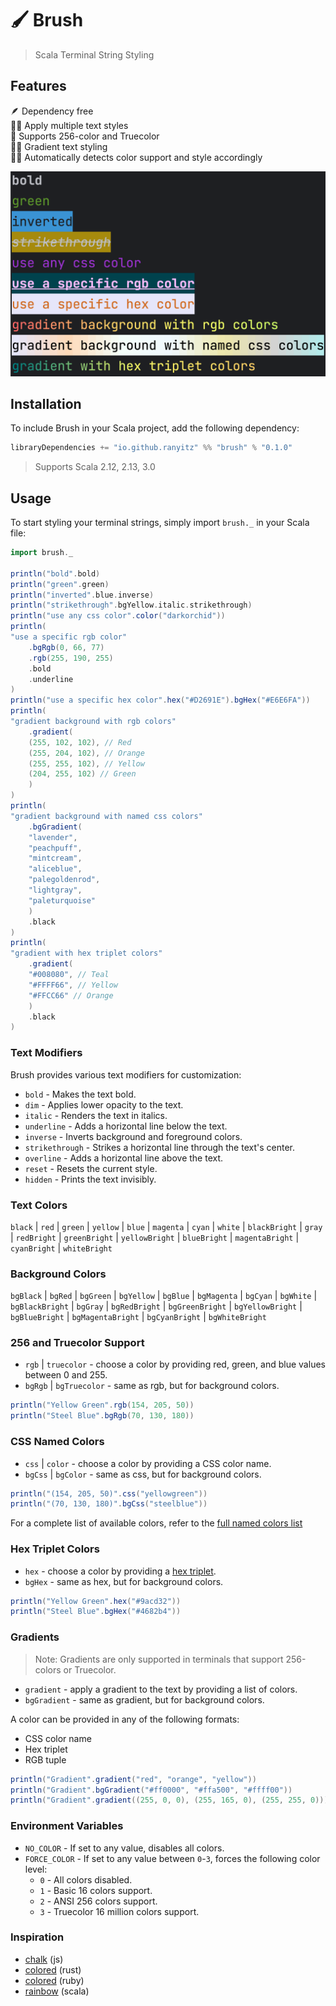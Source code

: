 # 🖌️ Brush

> Scala Terminal String Styling

## Features
🪶 Dependency free<br/>
🤹‍♂️ Apply multiple text styles<br/>
🎨 Supports 256-color and Truecolor<br/>
🏳️‍🌈 Gradient text styling<br/>
🕵️‍♂️ Automatically detects color support and style accordingly<br/>

![brush](assets/brush.png)

## Installation
To include Brush in your Scala project, add the following dependency:

```scala
libraryDependencies += "io.github.ranyitz" %% "brush" % "0.1.0"
```

> Supports Scala 2.12, 2.13, 3.0
## Usage
To start styling your terminal strings, simply import `brush._` in your Scala file:

```scala
import brush._
 
println("bold".bold)
println("green".green)
println("inverted".blue.inverse)
println("strikethrough".bgYellow.italic.strikethrough)
println("use any css color".color("darkorchid"))
println(
"use a specific rgb color"
    .bgRgb(0, 66, 77)
    .rgb(255, 190, 255)
    .bold
    .underline
)
println("use a specific hex color".hex("#D2691E").bgHex("#E6E6FA"))
println(
"gradient background with rgb colors"
    .gradient(
    (255, 102, 102), // Red
    (255, 204, 102), // Orange
    (255, 255, 102), // Yellow
    (204, 255, 102) // Green
    )
)
println(
"gradient background with named css colors"
    .bgGradient(
    "lavender",
    "peachpuff",
    "mintcream",
    "aliceblue",
    "palegoldenrod",
    "lightgray",
    "paleturquoise"
    )
    .black
)
println(
"gradient with hex triplet colors"
    .gradient(
    "#008080", // Teal
    "#FFFF66", // Yellow
    "#FFCC66" // Orange
    )
    .black
)
```

### Text Modifiers
Brush provides various text modifiers for customization:

* `bold` - Makes the text bold.
* `dim` - Applies lower opacity to the text.
* `italic` - Renders the text in italics.
* `underline` - Adds a horizontal line below the text.
* `inverse` - Inverts background and foreground colors.
* `strikethrough` - Strikes a horizontal line through the text's center.
* `overline` - Adds a horizontal line above the text.
* `reset` - Resets the current style.
* `hidden` - Prints the text invisibly.

### Text Colors

`black` | `red` | `green` | `yellow` | `blue` | `magenta` | `cyan` | `white` | `blackBright` | `gray` | `redBright` | `greenBright` | `yellowBright` | `blueBright` | `magentaBright` | `cyanBright` | `whiteBright`

### Background Colors

`bgBlack` | `bgRed` | `bgGreen` | `bgYellow` | `bgBlue` | `bgMagenta` | `bgCyan` | `bgWhite` | `bgBlackBright` | `bgGray` | `bgRedBright` | `bgGreenBright` | `bgYellowBright` | `bgBlueBright` | `bgMagentaBright` | `bgCyanBright` | `bgWhiteBright`

### 256 and Truecolor Support

* `rgb` | `truecolor` - choose a color by providing red, green, and blue values between 0 and 255.
* `bgRgb` | `bgTruecolor` - same as rgb, but for background colors.

```scala
println("Yellow Green".rgb(154, 205, 50))
println("Steel Blue".bgRgb(70, 130, 180))
```

### CSS Named Colors

* `css` | `color` - choose a color by providing a CSS color name.
* `bgCss` | `bgColor` - same as css, but for background colors.

```scala
println("(154, 205, 50)".css("yellowgreen"))
println("(70, 130, 180)".bgCss("steelblue"))
```

For a complete list of available colors, refer to the [full named colors list](https://developer.mozilla.org/en-US/docs/Web/CSS/named-color)

### Hex Triplet Colors

* `hex` - choose a color by providing a [hex triplet](https://en.wikipedia.org/wiki/Web_colors#Hex_triplet).
* `bgHex` - same as hex, but for background colors.

```scala
println("Yellow Green".hex("#9acd32"))
println("Steel Blue".bgHex("#4682b4"))
```

### Gradients
> Note: Gradients are only supported in terminals that support 256-colors or Truecolor.

* `gradient` - apply a gradient to the text by providing a list of colors.
* `bgGradient` - same as gradient, but for background colors.

A color can be provided in any of the following formats:
* CSS color name
* Hex triplet
* RGB tuple

```scala
println("Gradient".gradient("red", "orange", "yellow"))
println("Gradient".bgGradient("#ff0000", "#ffa500", "#ffff00"))
println("Gradient".gradient((255, 0, 0), (255, 165, 0), (255, 255, 0)))
```

### Environment Variables
* `NO_COLOR` - If set to any value, disables all colors.
* `FORCE_COLOR` - If set to any value between `0`-`3`, forces the following color level:
    - `0` - All colors disabled.
    - `1` - Basic 16 colors support.
    - `2` - ANSI 256 colors support.
    - `3` - Truecolor 16 million colors support.

### Inspiration
* [chalk](https://github.com/chalk/chalk) (js)
* [colored](https://github.com/colored-rs/colored) (rust)
* [colored](https://github.com/defunkt/colored) (ruby)
* [rainbow](https://github.com/ktoso/scala-rainbow) (scala)
